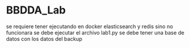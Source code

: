 # BBDDA_Lab
se requiere tener ejecutando en docker elasticsearch y redis sino no funcionara 
se debe ejecutar el archivo lab1.py
se debe tener una base de datos con  los datos del backup
